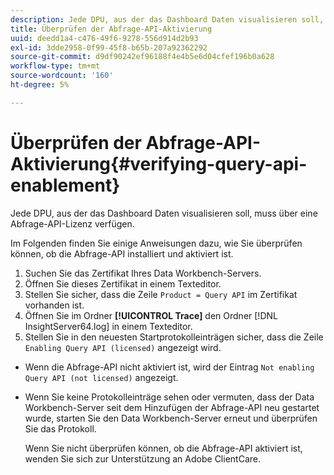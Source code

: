 ```yaml
---
description: Jede DPU, aus der das Dashboard Daten visualisieren soll, muss über eine Abfrage-API-Lizenz verfügen.
title: Überprüfen der Abfrage-API-Aktivierung
uuid: deedd1a4-c476-49f6-9278-556d914d2b93
exl-id: 3dde2958-0f99-45f8-b65b-207a92362292
source-git-commit: d9df90242ef96188f4e4b5e6d04cfef196b0a628
workflow-type: tm+mt
source-wordcount: '160'
ht-degree: 5%

---
```


# Überprüfen der Abfrage-API-Aktivierung{#verifying-query-api-enablement}

Jede DPU, aus der das Dashboard Daten visualisieren soll, muss über eine Abfrage-API-Lizenz verfügen.

Im Folgenden finden Sie einige Anweisungen dazu, wie Sie überprüfen können, ob die Abfrage-API installiert und aktiviert ist.

1. Suchen Sie das Zertifikat Ihres Data Workbench-Servers.
1. Öffnen Sie dieses Zertifikat in einem Texteditor.
1. Stellen Sie sicher, dass die Zeile `Product = Query API` im Zertifikat vorhanden ist.
1. Öffnen Sie im Ordner **[!UICONTROL Trace]** den Ordner [!DNL InsightServer64.log] in einem Texteditor.
1. Stellen Sie in den neuesten Startprotokolleinträgen sicher, dass die Zeile `Enabling Query API (licensed)` angezeigt wird.

* Wenn die Abfrage-API nicht aktiviert ist, wird der Eintrag `Not enabling Query API (not licensed)` angezeigt.
* Wenn Sie keine Protokolleinträge sehen oder vermuten, dass der Data Workbench-Server seit dem Hinzufügen der Abfrage-API neu gestartet wurde, starten Sie den Data Workbench-Server erneut und überprüfen Sie das Protokoll.

   Wenn Sie nicht überprüfen können, ob die Abfrage-API aktiviert ist, wenden Sie sich zur Unterstützung an Adobe ClientCare.
